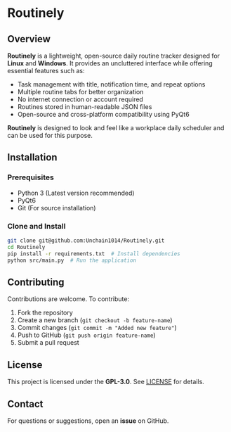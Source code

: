 # Routinely  

## Overview  
**Routinely** is a lightweight, open-source daily routine tracker designed for **Linux** and **Windows**. It provides an uncluttered interface while offering essential features such as:  
- Task management with title, notification time, and repeat options  
- Multiple routine tabs for better organization  
- No internet connection or account required
- Routines stored in human-readable JSON files  
- Open-source and cross-platform compatibility using PyQt6

**Routinely** is designed to look and feel like a workplace daily scheduler and can be used for this purpose.

## Installation  
### Prerequisites  
- Python 3 (Latest version recommended)  
- PyQt6  
- Git (For source installation)  

### Clone and Install  
```bash
git clone git@github.com:Unchain1014/Routinely.git
cd Routinely
pip install -r requirements.txt  # Install dependencies
python src/main.py  # Run the application
```

## Contributing  
Contributions are welcome. To contribute:  
1. Fork the repository  
2. Create a new branch (`git checkout -b feature-name`)  
3. Commit changes (`git commit -m "Added new feature"`)  
4. Push to GitHub (`git push origin feature-name`)  
5. Submit a pull request  

## License  
This project is licensed under the **GPL-3.0**. See [LICENSE](LICENSE) for details.  

## Contact  
For questions or suggestions, open an **issue** on GitHub.
